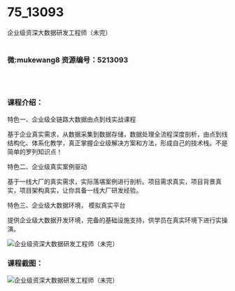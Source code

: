 # 75_13093
企业级资深大数据研发工程师（未完）
<br/></br>
<h3>微:mukewang8 资源编号：5213093</h3>
<br/></br>
<h3>课程介绍：</h3>
<p>特色一、企业级全链路<a title="查看与 大数据 相关的文章" target="_blank">大数据</a>由点到线实战课程</p>
<p>基于企业真实需求，从数据采集到数据存储，数据处理全流程深度剖析，由点到线结构化、体系化教学，真正掌握企业级解决方案和方法，形成自己的技术栈。不是简单的罗列知识点！</p>
<p>特色二、企业级真实案例驱动</p>
<p>基于一线大厂的真实需求，实际落堪案例进行剖析。项目需求真实，项目背景真实，项目架构真实，让你具备一线大厂研发经验。</p>
<p>特色三、企业级大数据环境， 模拟真实平台</p>
<p>提供企业级大数据开发环境，完备的基础设施支持，供学员在真实环境下进行实操演。</p>
<p><img src="https://www.ko996.com/wp-content/uploads/img/2020/05/2-85-300x221.png" alt="企业级资深大数据研发工程师（未完）"></p>
<div class="info-desc">
<h3>课程截图：</h3>
<p><img src="https://www.ko996.com/wp-content/uploads/img/2020/05/1-92.png" alt="企业级资深大数据研发工程师（未完）"></p>


			
</div>
